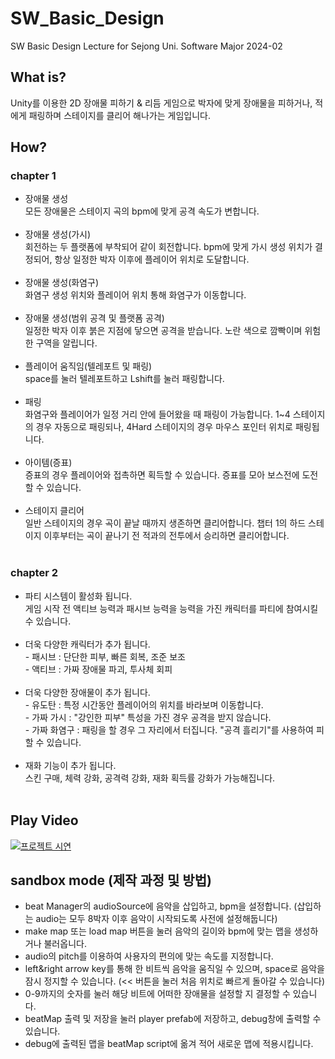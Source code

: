 # SW_Basic_Design
SW Basic Design Lecture for Sejong Uni. Software Major 2024-02

## What is?
 Unity를 이용한 2D 장애물 피하기 & 리듬 게임으로 박자에 맞게 장애물을 피하거나, 적에게 패링하며 스테이지를 클리어 해나가는 게임입니다.

## How?
### chapter 1
 - 장애물 생성<br>모든 장애물은 스테이지 곡의 bpm에 맞게 공격 속도가 변합니다.<br><br>
 - 장애물 생성(가시)<br>회전하는 두 플랫폼에 부착되어 같이 회전합니다. bpm에 맞게 가시 생성 위치가 결정되어, 항상 일정한 박자 이후에 플레이어 위치로 도달합니다.<br><br>
 - 장애물 생성(화염구)<br>화염구 생성 위치와 플레이어 위치 통해 화염구가 이동합니다.<br><br>
 - 장애물 생성(범위 공격 및 플랫폼 공격)<br>일정한 박자 이후 붉은 지점에 닿으면 공격을 받습니다. 노란 색으로 깜빡이며 위험한 구역을 알립니다.<br><br>
 - 플레이어 움직임(텔레포트 및 패링)<br>space를 눌러 텔레포트하고 Lshift를 눌러 패링합니다.<br><br>
 - 패링<br>화염구와 플레이어가 일정 거리 안에 들어왔을 때 패링이 가능합니다. 1~4 스테이지의 경우 자동으로 패링되나, 4Hard 스테이지의 경우 마우스 포인터 위치로 패링됩니다.<br><br>
 - 아이템(증표)<br>증표의 경우 플레이어와 접촉하면 획득할 수 있습니다. 증표를 모아 보스전에 도전할 수 있습니다.<br><br>
 - 스테이지 클리어<br>일반 스테이지의 경우 곡이 끝날 때까지 생존하면 클리어합니다. 챕터 1의 하드 스테이지 이후부터는 곡이 끝나기 전 적과의 전투에서 승리하면 클리어합니다.<br><br>
### chapter 2
 - 파티 시스템이 활성화 됩니다.
   <br>게임 시작 전 액티브 능력과 패시브 능력을 능력을 가진 캐릭터를 파티에 참여시킬 수 있습니다.<br><br>
 - 더욱 다양한 캐릭터가 추가 됩니다.
   <br>- 패시브 : 단단한 피부, 빠른 회복, 조준 보조
   <br>- 액티브 : 가짜 장애물 파괴, 투사체 회피<br><br>
 - 더욱 다양한 장애물이 추가 됩니다.
   <br>- 유도탄 : 특정 시간동안 플레이어의 위치를 바라보며 이동합니다.
   <br>- 가짜 가시 : "강인한 피부" 특성을 가진 경우 공격을 받지 않습니다.
   <br>- 가짜 화염구 : 패링을 할 경우 그 자리에서 터집니다. "공격 흘리기"를 사용하여 피할 수 있습니다.<br><br>
 - 재화 기능이 추가 됩니다.
   <br> 스킨 구매, 체력 강화, 공격력 강화, 재화 획득률 강화가 가능해집니다.<br><br>
## Play Video
[![프로젝트 시연](https://img.youtube.com/vi/SgMVQtrweXw/0.jpg)](https://www.youtube.com/watch?v=SgMVQtrweXw)
## sandbox mode (제작 과정 및 방법)
 - beat Manager의 audioSource에 음악을 삽입하고, bpm을 설정합니다. (삽입하는 audio는 모두 8박자 이후 음악이 시작되도록 사전에 설정해둡니다)
 - make map 또는 load map 버튼을 눌러 음악의 길이와 bpm에 맞는 맵을 생성하거나 불러옵니다.
 - audio의 pitch를 이용하여 사용자의 편의에 맞는 속도를 지정합니다.
 - left&right arrow key를 통해 한 비트씩 음악을 움직일 수 있으며, space로 음악을 잠시 정지할 수 있습니다. (<< 버튼을 눌러 처음 위치로 빠르게 돌아갈 수 있습니다)
 - 0-9까지의 숫자를 눌러 해당 비트에 어떠한 장애물을 설정할 지 결정할 수 있습니다.
 - beatMap 출력 및 저장을 눌러 player prefab에 저장하고, debug창에 출력할 수 있습니다.
 - debug에 출력된 맵을 beatMap script에 옮겨 적어 새로운 맵에 적용시킵니다.
